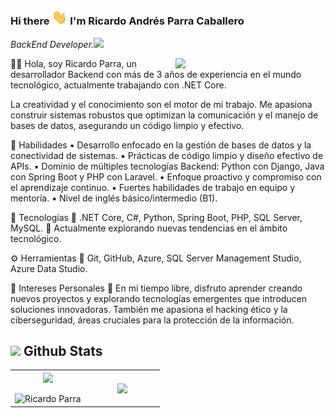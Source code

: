 ### Hi there <img src="https://github.com/SatYu26/SatYu26/blob/master/Assets/Hi.gif?raw=true" width="25px"> I'm Ricardo Andrés Parra Caballero
>
<p><em>BackEnd Developer.</a><img src="https://media.giphy.com/media/WUlplcMpOCEmTGBtBW/giphy.gif" width="30"></em></p>

<img align='right' src="https://media.giphy.com/media/lP8xu5t2DLGG045H8F/giphy.gif" width="240">

<div>
  <p>
👨‍💻 Hola, soy Ricardo Parra, un desarrollador Backend con más de 3 años de experiencia en el mundo tecnológico, actualmente trabajando con .NET Core.

La creatividad y el conocimiento son el motor de mi trabajo. Me apasiona construir sistemas robustos que optimizan la comunicación y el manejo de bases de datos, asegurando un código limpio y efectivo.

🧠 Habilidades
▪️ Desarrollo enfocado en la gestión de bases de datos y la conectividad de sistemas.
▪️ Prácticas de código limpio y diseño efectivo de APIs.
▪️ Dominio de múltiples tecnologías Backend: Python con Django, Java con Spring Boot y PHP con Laravel.
▪️ Enfoque proactivo y compromiso con el aprendizaje continuo.
▪️ Fuertes habilidades de trabajo en equipo y mentoría.
▪️ Nivel de inglés básico/intermedio (B1).

🚀 Tecnologías 
📌 .NET Core, C#, Python, Spring Boot, PHP, SQL Server, MySQL.
📌 Actualmente explorando nuevas tendencias en el ámbito tecnológico.

⚙️ Herramientas 
📌 Git, GitHub, Azure, SQL Server Management Studio, Azure Data Studio.

💎 Intereses Personales
🌟 En mi tiempo libre, disfruto aprender creando nuevos proyectos y explorando tecnologías emergentes que introducen soluciones innovadoras. También me apasiona el hacking ético y la ciberseguridad, áreas cruciales para la protección de la información.
  </p>
</div>


## <img src="https://media.giphy.com/media/iY8CRBdQXODJSCERIr/giphy.gif" width="35"><b> Github Stats </b>

<p align="center">
  <table align="center">
    <tr border="none">
      <td width="50%" align="center">
        <img  align="center"  src="https://github-readme-stats.vercel.app/api?username=r1chardev&theme=midnight-purple&show_icons=true&count_private=true" />
        <br></br>
        <img  title="🔥 Get streak stats for your profile at git.io/streak-stats" alt="Ricardo Parra" src="https://github-readme-streak-stats.herokuapp.com/?user=r1chardev&theme=midnight-purple&hide_border=false" />
      </td>
      <td width="50%" align="center">
        <img  align="center"  src="https://github-readme-stats.anuraghazra1.vercel.app/api/top-langs/?username=r1chardev&theme=midnight-purple&hide_border=false&no-bg=true&no-frame=true&langs_count=10"/>
      </td>
    </tr>
  </table>
</p>

